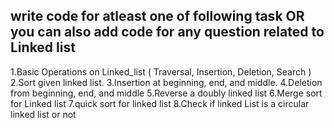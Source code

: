 ## write code for atleast one of following task OR you can also add code for any question related to Linked list 


1.Basic Operations on Linked_list ( Traversal, Insertion, Deletion, Search )
2.Sort given linked list.
3.Insertion at beginning, end, and middle.
4.Deletion from beginning, end, and middle
5.Reverse a doubly linked list
6.Merge sort for Linked list
7.quick sort for linked list
8.Check if linked List is a circular linked list or not
